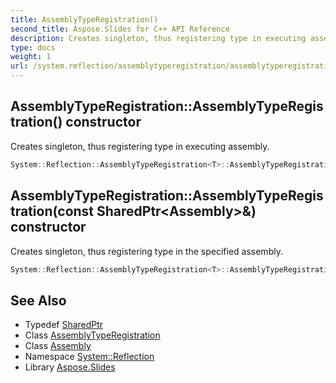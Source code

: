 ```yaml
---
title: AssemblyTypeRegistration()
second_title: Aspose.Slides for C++ API Reference
description: Creates singleton, thus registering type in executing assembly.
type: docs
weight: 1
url: /system.reflection/assemblytyperegistration/assemblytyperegistration/
---
```

## AssemblyTypeRegistration::AssemblyTypeRegistration() constructor


Creates singleton, thus registering type in executing assembly.

```cpp
System::Reflection::AssemblyTypeRegistration<T>::AssemblyTypeRegistration()
```

## AssemblyTypeRegistration::AssemblyTypeRegistration(const SharedPtr\<Assembly\>\&) constructor


Creates singleton, thus registering type in the specified assembly.

```cpp
System::Reflection::AssemblyTypeRegistration<T>::AssemblyTypeRegistration(const SharedPtr<Assembly> &assembly)
```

## See Also

* Typedef [SharedPtr](../../../system/sharedptr/)
* Class [AssemblyTypeRegistration](../)
* Class [Assembly](../../assembly/)
* Namespace [System::Reflection](../../)
* Library [Aspose.Slides](../../../)